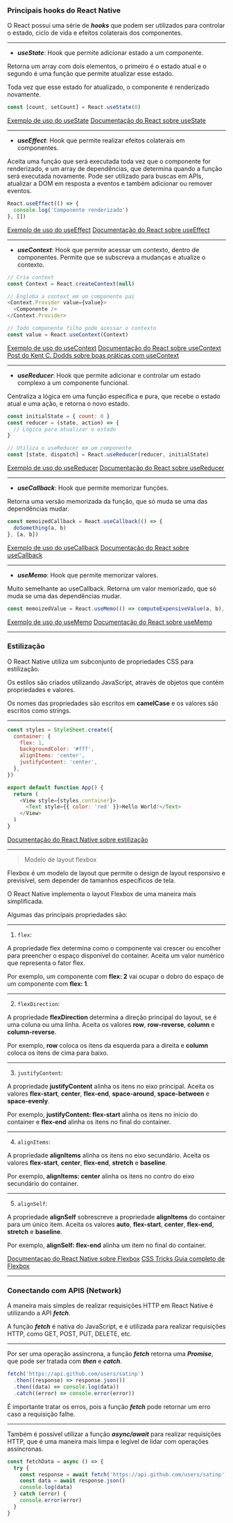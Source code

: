 ### Principais hooks do React Native

O React possui uma série de **_hooks_** que podem ser utilizados para controlar o estado, ciclo de vida e efeitos colaterais dos componentes.

---

- **_useState_**: Hook que permite adicionar estado a um componente.

Retorna um array com dois elementos, o primeiro é o estado atual e o segundo é uma função que permite atualizar esse estado.

Toda vez que esse estado for atualizado, o componente é renderizado novamente.

```javascript
const [count, setCount] = React.useState(0)
```

[Exemplo de uso do useState](https://snack.expo.dev/@satinp/exemplo-usestate)
[Documentação do React sobre useState](https://react.dev/reference/react/useState)

---

- **_useEffect_**: Hook que permite realizar efeitos colaterais em componentes.

Aceita uma função que será executada toda vez que o componente for renderizado, e um array de dependências, que determina quando a função será executada novamente. Pode ser utilizado para buscas em APIs, atualizar a DOM em resposta a eventos e também adicionar ou remover eventos.

```javascript
React.useEffect(() => {
  console.log('Componente renderizado')
}, [])
```

[Exemplo de uso do useEffect](https://snack.expo.dev/@satinp/exemplo-useeffect)
[Documentação do React sobre useEffect](https://react.dev/reference/react/useEffect)

---

- **_useContext_**: Hook que permite acessar um contexto, dentro de componentes. Permite que se subscreva a mudanças e atualize o contexto.

```javascript
// Cria context
const Context = React.createContext(null)

// Engloba a context em um componente pai
<Context.Provider value={value}>
  <Componente />
</Context.Provider>

// Todo componente filho pode acessar o contexto
const value = React.useContext(Context)
```

[Exemplo de uso do useContext](https://snack.expo.dev/@satinp/exemplo-usecontext)
[Documentação do React sobre useContext](https://react.dev/reference/react/useContext)
[Post do Kent C. Dodds sobre boas práticas com useContext](https://kentcdodds.com/blog/how-to-use-react-context-effectively)

---

- **_useReducer_**: Hook que permite adicionar e controlar um estado complexo a um componente funcional.

Centraliza a lógica em uma função específica e pura, que recebe o estado atual e uma ação, e retorna o novo estado.

```javascript
const initialState = { count: 0 }
const reducer = (state, action) => {
  // Lógica para atualizar o estado
}

// Utiliza o useReducer em um componente
const [state, dispatch] = React.useReducer(reducer, initialState)
```

[Exemplo de uso do useReducer](https://snack.expo.dev/@satinp/exemplo-usereducer)
[Documentação do React sobre useReducer](https://react.dev/reference/react/useReducer)

---

- **_useCallback_**: Hook que permite memorizar funções.

Retorna uma versão memorizada da função, que só muda se uma das dependências mudar.

```javascript
const memoizedCallback = React.useCallback(() => {
  doSomething(a, b)
}, [a, b])
```

[Exemplo de uso do useCallback](https://snack.expo.dev/@satinp/exemplo-usecallback)
[Documentação do React sobre useCallback](https://react.dev/reference/react/useCallback)

---

- **_useMemo_**: Hook que permite memorizar valores.

Muito semelhante ao useCallback. Retorna um valor memorizado, que só muda se uma das dependências mudar.

```javascript
const memoizedValue = React.useMemo(() => computeExpensiveValue(a, b), [a, b])
```

[Exemplo de uso do useMemo](https://snack.expo.dev/@satinp/exemplo-usememo)
[Documentação do React sobre useMemo](https://react.dev/reference/react/useMemo)

---

### Estilização

O React Native utiliza um subconjunto de propriedades CSS para estilização.

Os estilos são criados utilizando JavaScript, através de objetos que contém propriedades e valores.

Os nomes das propriedades são escritos em **camelCase** e os valores são escritos como strings.

---

```javascript
const styles = StyleSheet.create({
  container: {
    flex: 1,
    backgroundColor: '#fff',
    alignItems: 'center',
    justifyContent: 'center',
  },
})

export default function App() {
  return (
    <View style={styles.container}>
      <Text style={{ color: 'red' }}>Hello World!</Text>
    </View>
  )
}
```

[Documentação do React Native sobre estilização](https://reactnative.dev/docs/next/style)

---

> Modelo de layout flexbox

Flexbox é um modelo de layout que permite o design de layout responsivo e previsível, sem depender de tamanhos específicos de tela.

O React Native implementa o layout Flexbox de uma maneira mais simplificada.

Algumas das principais propriedades são:

---

1. `flex`:

A propriedade flex determina como o componente vai crescer ou encolher para preencher o espaço disponível do container. Aceita um valor numérico que representa o fator flex.

Por exemplo, um componente com **flex: 2** vai ocupar o dobro do espaço de um componente com **flex: 1**.

---

2. `flexDirection`:

A propriedade **flexDirection** determina a direção principal do layout, se é uma coluna ou uma linha. Aceita os valores **row**, **row-reverse**, **column** e **column-reverse**.

Por exemplo, **row** coloca os itens da esquerda para a direita e **column** coloca os itens de cima para baixo.

---

3. `justifyContent`:

A propriedade **justifyContent** alinha os itens no eixo principal. Aceita os valores **flex-start**, **center**, **flex-end**, **space-around**, **space-between** e **space-evenly**.

Por exemplo, **justifyContent: flex-start** alinha os itens no início do container e **flex-end** alinha os itens no final do container.

---

4. `alignItems`:

A propriedade **alignItems** alinha os itens no eixo secundário. Aceita os valores **flex-start**, **center**, **flex-end**, **stretch** e **baseline**.

Por exemplo, **alignItems: center** alinha os itens no contro do eixo secundário do container.

---

5. `alignSelf`:

A propriedade **alignSelf** sobrescreve a propriedade **alignItems** do container para um único item. Aceita os valores **auto**, **flex-start**, **center**, **flex-end**, **stretch** e **baseline**.

Por exemplo, **alignSelf: flex-end** alinha um item no final do container.

[Documentaçao do React Native sobre Flexbox](https://reactnative.dev/docs/flexbox)
[CSS Tricks Guia completo de Flexbox](https://css-tricks.com/snippets/css/a-guide-to-flexbox/)

---

### Conectando com APIS (Network)

A maneira mais simples de realizar requisições HTTP em React Native é utilizando a API **_fetch_**.

A função **_fetch_** é nativa do JavaScript, e é utilizada para realizar requisições HTTP, como GET, POST, PUT, DELETE, etc.

---

Por ser uma operação assíncrona, a função **_fetch_** retorna uma **_Promise_**, que pode ser tratada com **_then_** e **_catch_**.

```javascript
fetch('https://api.github.com/users/satinp')
  .then((response) => response.json())
  .then((data) => console.log(data))
  .catch((error) => console.error(error))
```

É importante tratar os erros, pois a função **_fetch_** pode retornar um erro caso a requisição falhe.

---

Também é possível utilizar a função **_async/await_** para realizar requisições HTTP, que é uma maneira mais limpa e legível de lidar com operações assíncronas.

```javascript
const fetchData = async () => {
  try {
    const response = await fetch('https://api.github.com/users/satinp')
    const data = await response.json()
    console.log(data)
  } catch (error) {
    console.error(error)
  }
}
```
